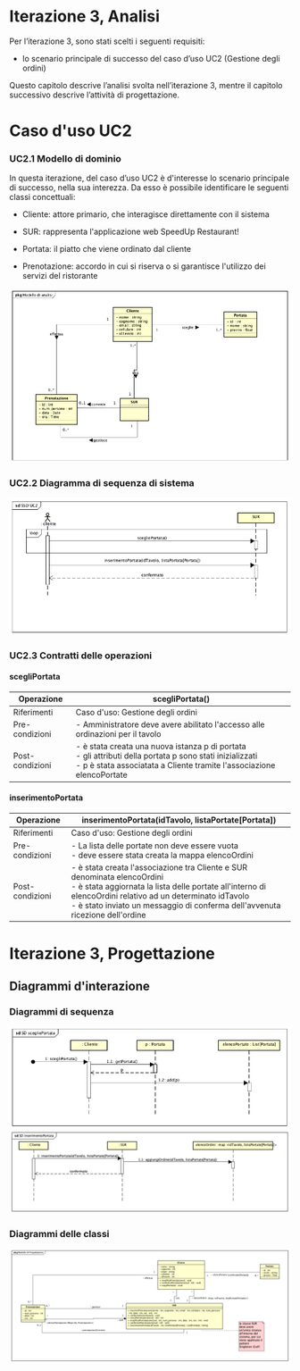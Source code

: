 # Iterazione 3, Analisi

Per l’iterazione 3, sono stati scelti i seguenti requisiti:

- lo scenario principale di successo del caso d’uso UC2 (Gestione degli ordini)

Questo capitolo descrive l’analisi svolta nell’iterazione 3, mentre il capitolo successivo descrive l’attività di progettazione.

# Caso d'uso UC2

### UC2.1 Modello di dominio

In questa iterazione, del caso d’uso UC2 è d'interesse lo scenario principale di successo, nella sua interezza. Da esso è possibile identificare le seguenti classi concettuali:

- Cliente: attore primario, che interagisce direttamente con il sistema

- SUR: rappresenta l'applicazione web SpeedUp Restaurant!

- Portata: il piatto che viene ordinato dal cliente

- Prenotazione: accordo in cui si riserva o si garantisce l'utilizzo dei servizi del ristorante

![modello di dominio](./modello%20di%20dominio.png)

### UC2.2 Diagramma di sequenza di sistema

![SSD UC2](./SSD%20UC2.png)

### UC2.3 Contratti delle operazioni

#### scegliPortata

| Operazione                 | scegliPortata()                                                                                                                                                                         |
|----------------------------|-----------------------------------------------------------------------------------------------------------------------------------------------------------------------------------------|
| Riferimenti                | Caso d'uso: Gestione degli ordini                                                                                                                                                       |
| Pre-condizioni             | - Amministratore deve avere abilitato l'accesso alle ordinazioni per il tavolo                                                                                                          |
| Post-condizioni            | - è stata creata una nuova istanza p di portata<br> - gli attributi della portata p sono stati inizializzati<br> - p è stata associatata a Cliente tramite l'associazione elencoPortate |


#### inserimentoPortata

| Operazione                 | inserimentoPortata(idTavolo, listaPortate[Portata])                                                                                                                                                                                                                          |
|----------------------------|------------------------------------------------------------------------------------------------------------------------------------------------------------------------------------------------------------------------------------------------------------------------------|
| Riferimenti                | Caso d'uso: Gestione degli ordini                                                                                                                                                                                                                                            |
| Pre-condizioni             | - La lista delle portate non deve essere vuota<br> - deve essere stata creata la mappa elencoOrdini                                                                                                                                                                          |
| Post-condizioni            | - è stata creata l'associazione tra Cliente e SUR denominata elencoOrdini<br> - è stata aggiornata la lista delle portate all'interno di elencoOrdini relativo ad un determinato idTavolo<br> - è stato inviato un messaggio di conferma dell'avvenuta ricezione dell'ordine |

# Iterazione 3, Progettazione

## Diagrammi d'interazione
### Diagrammi di sequenza

![scegliPortata](./SD%20scegliPortata.png)
![inserimentoPortata](./SD%20inserimentoPortata.png)

### Diagrammi delle classi

![diagramma delle classi](./diagramma%20delle%20classi.png)
